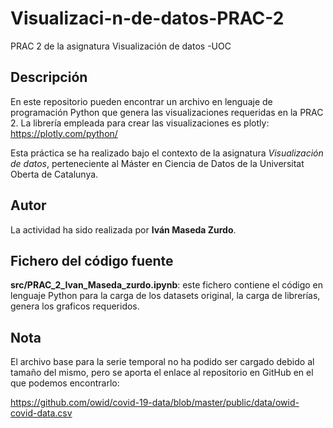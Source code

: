 # Visualizaci-n-de-datos-PRAC-2

PRAC 2 de la asignatura Visualización de datos -UOC

## Descripción

En este repositorio pueden encontrar un archivo en lenguaje de programación Python que genera las visualizaciones requeridas en la PRAC 2. La librería empleada para crear las visualizaciones es plotly:
https://plotly.com/python/

Esta práctica se ha realizado bajo el contexto de la asignatura _Visualización de datos_, perteneciente al Máster en Ciencia de Datos de la Universitat Oberta de Catalunya.

## Autor

La actividad ha sido realizada por **Iván Maseda Zurdo**.

## Fichero del código fuente

**src/PRAC_2_Ivan_Maseda_zurdo.ipynb**: este fichero contiene el código en lenguaje Python para la carga de los datasets original, la carga de librerías, genera los graficos requeridos.

## Nota

El archivo base para la serie temporal no ha podido ser cargado debido al tamaño del mismo, pero se aporta el enlace al repositorio en GitHub en el que podemos encontrarlo:  

https://github.com/owid/covid-19-data/blob/master/public/data/owid-covid-data.csv
